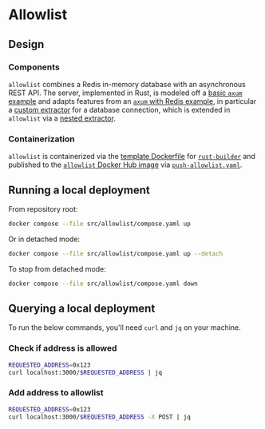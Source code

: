 <!--
cspell:word sadd
cspell:word sismember
cspell:word smembers
-->

# Allowlist

## Design

### Components

`allowlist` combines a Redis in-memory database with an asynchronous REST API.
The server, implemented in Rust, is modeled off a [basic `axum` example] and
adapts features from an [`axum` with Redis example], in particular a
[custom extractor] for a database connection, which is extended in `allowlist`
via a [nested extractor].

### Containerization

`allowlist` is containerized via the [template Dockerfile] for [`rust-builder`]
and published to the [`allowlist` Docker Hub image] via [`push-allowlist.yaml`].

## Running a local deployment

From repository root:

```sh
docker compose --file src/allowlist/compose.yaml up
```

Or in detached mode:

```sh
docker compose --file src/allowlist/compose.yaml up --detach
```

To stop from detached mode:

```sh
docker compose --file src/allowlist/compose.yaml down
```

## Querying a local deployment

To run the below commands, you'll need `curl` and `jq` on your machine.

### Check if address is allowed

```sh
REQUESTED_ADDRESS=0x123
curl localhost:3000/$REQUESTED_ADDRESS | jq
```

### Add address to allowlist

```sh
REQUESTED_ADDRESS=0x123
curl localhost:3000/$REQUESTED_ADDRESS -X POST | jq
```

[basic `axum` example]: https://github.com/tokio-rs/axum/tree/main?tab=readme-ov-file#usage-example
[custom extractor]: https://github.com/tokio-rs/axum/blob/035c8a36b591bb81b8d107c701ac4b14c0230da3/examples/tokio-redis/src/main.rs#L75
[nested extractor]: https://docs.rs/axum/0.7.5/axum/extract/index.html#accessing-other-extractors-in-fromrequest-or-fromrequestparts-implementations
[template dockerfile]: ../rust-builder/template.Dockerfile
[`allowlist` docker hub image]: https://hub.docker.com/repository/docker/econialabs/allowlist/tags
[`axum` with redis example]: https://github.com/tokio-rs/axum/blob/main/examples/tokio-redis/src/main.rs
[`push-allowlist.yaml`]: ../../.github/workflows/push-allowlist.yaml
[`rust-builder`]: ../rust-builder/README.md
